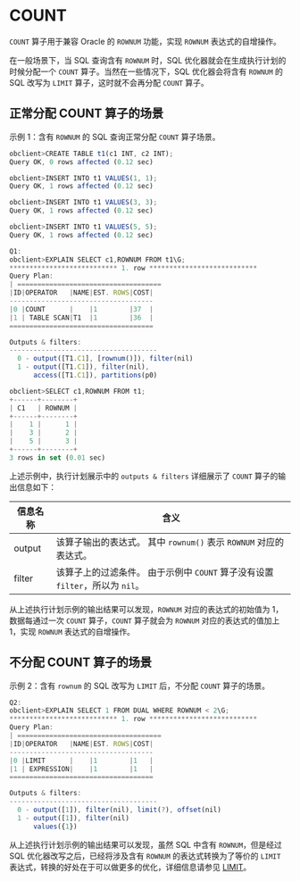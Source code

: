 COUNT 
==========================

`COUNT` 算子用于兼容 Oracle 的 `ROWNUM` 功能，实现 `ROWNUM` 表达式的自增操作。

在一般场景下，当 SQL 查询含有 `ROWNUM` 时，SQL 优化器就会在生成执行计划的时候分配一个 `COUNT` 算子。当然在一些情况下，SQL 优化器会将含有 `ROWNUM` 的 SQL 改写为 `LIMIT` 算子，这时就不会再分配 `COUNT` 算子。

正常分配 COUNT 算子的场景 
-------------------------------------

示例 1：含有 `ROWNUM` 的 SQL 查询正常分配 `COUNT` 算子场景。

```javascript
obclient>CREATE TABLE t1(c1 INT, c2 INT);
Query OK, 0 rows affected (0.12 sec)

obclient>INSERT INTO t1 VALUES(1, 1);
Query OK, 1 rows affected (0.12 sec)

obclient>INSERT INTO t1 VALUES(3, 3);
Query OK, 1 rows affected (0.12 sec)

obclient>INSERT INTO t1 VALUES(5, 5);
Query OK, 1 rows affected (0.12 sec)

Q1: 
obclient>EXPLAIN SELECT c1,ROWNUM FROM t1\G;
*************************** 1. row ***************************
Query Plan:
| ====================================
|ID|OPERATOR   |NAME|EST. ROWS|COST|
------------------------------------
|0 |COUNT      |    |1        |37  |
|1 | TABLE SCAN|T1  |1        |36  |
====================================

Outputs & filters: 
-------------------------------------
  0 - output([T1.C1], [rownum()]), filter(nil)
  1 - output([T1.C1]), filter(nil), 
      access([T1.C1]), partitions(p0)

obclient>SELECT c1,ROWNUM FROM t1;
+------+--------+
| C1   | ROWNUM |
+------+--------+
|    1 |      1 |
|    3 |      2 |
|    5 |      3 |
+------+--------+
3 rows in set (0.01 sec)
```



上述示例中，执行计划展示中的 `outputs & filters` 详细展示了 `COUNT` 算子的输出信息如下：


| **信息名称** |                               **含义**                                |
|----------|---------------------------------------------------------------------|
| output   | 该算子输出的表达式。 其中 `rownum()` 表示 `ROWNUM` 对应的表达式。        |
| filter   | 该算子上的过滤条件。 由于示例中 `COUNT` 算子没有设置 `filter`，所以为 `nil`。 |



从上述执行计划示例的输出结果可以发现，`ROWNUM` 对应的表达式的初始值为 1，数据每通过一次 `COUNT` 算子，`COUNT` 算子就会为 `ROWNUM` 对应的表达式的值加上 1，实现 `ROWNUM` 表达式的自增操作。

不分配 COUNT 算子的场景 
------------------------------------

示例 2：含有 `rownum` 的 SQL 改写为 `LIMIT` 后，不分配 `COUNT` 算子的场景。

```javascript
Q2:
obclient>EXPLAIN SELECT 1 FROM DUAL WHERE ROWNUM < 2\G;
*************************** 1. row ***************************
Query Plan:
| ====================================
|ID|OPERATOR   |NAME|EST. ROWS|COST|
------------------------------------
|0 |LIMIT      |    |1        |1   |
|1 | EXPRESSION|    |1        |1   |
====================================

Outputs & filters: 
-------------------------------------
  0 - output([1]), filter(nil), limit(?), offset(nil)
  1 - output([1]), filter(nil)
      values({1})
```



从上述执行计划示例的输出结果可以发现，虽然 SQL 中含有 `ROWNUM`，但是经过 SQL 优化器改写之后，已经将涉及含有 `ROWNUM` 的表达式转换为了等价的 `LIMIT` 表达式，转换的好处在于可以做更多的优化，详细信息请参见 [LIMIT](../../../../12.sql-optimization-guide-1/2.sql-execution-plan-3/2.execution-plan-operator-2/12.LIMIT-1-2.md)。
